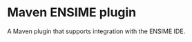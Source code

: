 Maven ENSIME plugin
===================

A Maven plugin that supports integration with the ENSIME IDE.

